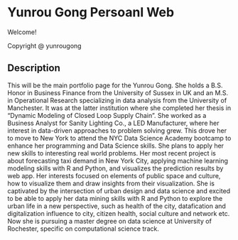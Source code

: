 # Yunrou Gong Persoanl Web
Welcome!

Copyright @ yunrougong

## Description
This will be the main portfolio page for the Yunrou Gong.
She holds a B.S. Honor in Business Finance from the University of Sussex in UK and an M.S. in Operational Research specializing in data analysis from the University of Manchester. It was at the latter institution where she completed her thesis in “Dynamic Modeling of Closed Loop Supply Chain”. She worked as a Business Analyst for Sanity Lighting Co., a LED Manufacturer, where her interest in data-driven approaches to problem solving grew. This drove her to move to New York to attend the NYC Data Science Academy bootcamp to enhance her programming and Data Science skills. She plans to apply her new skills to interesting real world problems. Her most recent project is about forecasting taxi demand in New York City, applying machine learning modeling skills with R and Python, and visualizes the prediction results by web app.
Her interests focused on elements of public space and culture, how to visualize them and draw insights from their visualization. She is  captivated by the intersection of urban design and data science and excited to be able to apply her data mining skills with R and Python to explore the urban life in a new perspective, such as health of the city, datafication and digitalization influence to city, citizen health, social culture and network etc.
Now she is pursuing a master degree on data science at University of Rochester, specific on computational science track.

